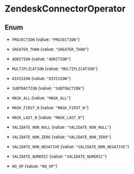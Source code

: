 

# ZendeskConnectorOperator

## Enum


* `PROJECTION` (value: `"PROJECTION"`)

* `GREATER_THAN` (value: `"GREATER_THAN"`)

* `ADDITION` (value: `"ADDITION"`)

* `MULTIPLICATION` (value: `"MULTIPLICATION"`)

* `DIVISION` (value: `"DIVISION"`)

* `SUBTRACTION` (value: `"SUBTRACTION"`)

* `MASK_ALL` (value: `"MASK_ALL"`)

* `MASK_FIRST_N` (value: `"MASK_FIRST_N"`)

* `MASK_LAST_N` (value: `"MASK_LAST_N"`)

* `VALIDATE_NON_NULL` (value: `"VALIDATE_NON_NULL"`)

* `VALIDATE_NON_ZERO` (value: `"VALIDATE_NON_ZERO"`)

* `VALIDATE_NON_NEGATIVE` (value: `"VALIDATE_NON_NEGATIVE"`)

* `VALIDATE_NUMERIC` (value: `"VALIDATE_NUMERIC"`)

* `NO_OP` (value: `"NO_OP"`)



